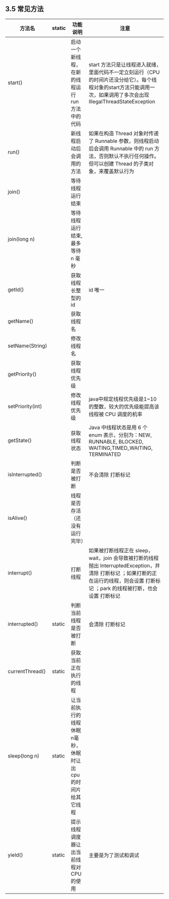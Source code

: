 ## 3.5 常见方法

方法名|static|功能说明|注意
---|---|---|---
start()| |启动一个新线程，在新的线程运行 run 方法中的代码|start 方法只是让线程进入就绪，里面代码不一定立刻运行（CPU的时间片还没分给它）。每个线程对象的start方法只能调用一次，如果调用了多次会出现IllegalThreadStateException
run()| |新线程启动后会调用的方法|如果在构造 Thread 对象时传递了 Runnable 参数，则线程启动后会调用 Runnable 中的 run 方法，否则默认不执行任何操作。但可以创建 Thread 的子类对象，来覆盖默认行为
join()| |等待线程运行结束| 
join(long n)| |等待线程运行结束,最多等待 n 毫秒| 
getId()| |获取线程长整型的 id |id 唯一
getName()| |获取线程名| 
setName(String)| |修改线程名| 
getPriority()| |获取线程优先级| 
setPriority(int)| |修改线程优先级| java中规定线程优先级是1~10 的整数，较大的优先级能提高该线程被 CPU 调度的机率
getState()| |获取线程状态|Java 中线程状态是用 6 个 enum 表示，分别为：NEW, RUNNABLE, BLOCKED, WAITING,TIMED_WAITING, TERMINATED
isInterrupted()| |判断是否被打断|不会清除 打断标记
isAlive()| |线程是否存活（还没有运行完毕）| 
interrupt()| |打断线程| 如果被打断线程正在 sleep，wait，join 会导致被打断的线程抛出 InterruptedException，并清除 打断标记 ；如果打断的正在运行的线程，则会设置 打断标记 ；park 的线程被打断，也会设置 打断标记
interrupted()|static|判断当前线程是否被打断|会清除 打断标记
currentThread()|static|获取当前正在执行的线程| 
sleep(long n)|static|让当前执行的线程休眠n毫秒，休眠时让出 cpu的时间片给其它线程| 
yield()|static|提示线程调度器让出当前线程对CPU的使用|主要是为了测试和调试